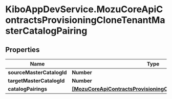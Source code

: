 # KiboAppDevService.MozuCoreApiContractsProvisioningCloneTenantMasterCatalogPairing

## Properties

Name | Type | Description | Notes
------------ | ------------- | ------------- | -------------
**sourceMasterCatalogId** | **Number** |  | [optional] 
**targetMasterCatalogId** | **Number** |  | [optional] 
**catalogPairings** | [**[MozuCoreApiContractsProvisioningCloneTenantCatalogPairing]**](MozuCoreApiContractsProvisioningCloneTenantCatalogPairing.md) |  | [optional] 


